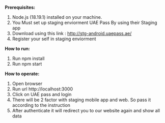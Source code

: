 **Prerequisites:**
1. Node.js (18.19.1) installed on your machine.
2. You Must set up staging enviorment UAE Pass By using their Staging app
3. Download using this link : http://stg-android.uaepass.ae/
4. Register your self in staging enviorment

**How to run:**
1. Run npm install
2. Run npm start

**How to operate:**
1. Open browser
2. Run url http://localhost:3000
3. Click on UAE pass and login
4. There will be 2 factor with staging mobile app and web. So pass it according to the instruction
5. After authenticate it will redirect you to our website again and show all data
